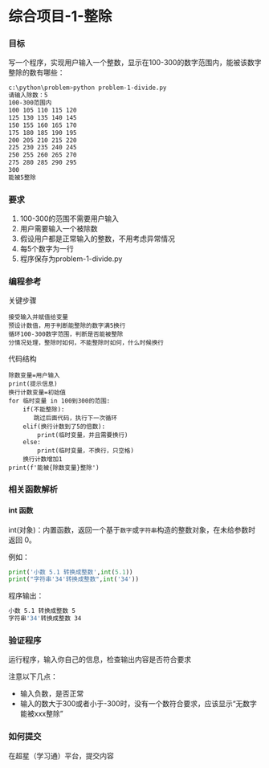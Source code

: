 # 综合项目-1-整除

### 目标
写一个程序，实现用户输入一个整数，显示在100-300的数字范围内，能被该数字整除的数有哪些：
```sh
c:\python\problem>python problem-1-divide.py
请输入除数：5
100-300范围内
100 105 110 115 120
125 130 135 140 145
150 155 160 165 170
175 180 185 190 195
200 205 210 215 220
225 230 235 240 245
250 255 260 265 270
275 280 285 290 295
300 
能被5整除
```

### 要求
1. 100-300的范围不需要用户输入
2. 用户需要输入一个被除数
3. 假设用户都是正常输入的整数，不用考虑异常情况
4. 每5个数字为一行 
5. 程序保存为problem-1-divide.py

### 编程参考
关键步骤
```
接受输入并赋值给变量
预设计数值，用于判断能整除的数字满5换行
循环100-300数字范围，判断是否能被整除
分情况处理，整除时如何，不能整除时如何，什么时候换行
```
代码结构
```
除数变量=用户输入
print(提示信息)
换行计数变量=初始值
for 临时变量 in 100到300的范围:
    if(不能整除):
       跳过后面代码，执行下一次循环
    elif(换行计数到了5的倍数):
        print(临时变量，并且需要换行)
    else:
        print(临时变量，不换行，只空格)
    换行计数增加1
print(f'能被{除数变量}整除')
```

### 相关函数解析
#### int 函数
int(对象)：内置函数，返回一个基于`数字`或`字符串`构造的整数对象，在未给参数时返回 0。

例如：
```python
print('小数 5.1 转换成整数',int(5.1))
print("字符串'34'转换成整数",int('34'))
```
程序输出：
```sh
小数 5.1 转换成整数 5
字符串'34'转换成整数 34
```

### 验证程序
运行程序，输入你自己的信息，检查输出内容是否符合要求

注意以下几点：
- 输入负数，是否正常
- 输入的数大于300或者小于-300时，没有一个数符合要求，应该显示“无数字能被xxx整除”


### 如何提交
在超星（学习通）平台，提交内容